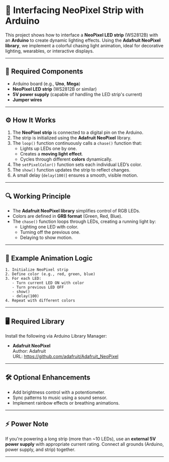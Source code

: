 # 🌈 Interfacing NeoPixel Strip with Arduino

This project shows how to interface a **NeoPixel LED strip** (WS2812B) with an **Arduino** to create dynamic lighting effects. Using the **Adafruit NeoPixel library**, we implement a colorful chasing light animation, ideal for decorative lighting, wearables, or interactive displays.

---

## 🧰 Required Components
- Arduino board (e.g., **Uno**, **Mega**)
- **NeoPixel LED strip** (WS2812B or similar)
- **5V power supply** (capable of handling the LED strip's current)
- **Jumper wires**

---

## ⚙️ How It Works

1. The **NeoPixel strip** is connected to a digital pin on the Arduino.
2. The strip is initialized using the **Adafruit NeoPixel** library.
3. The `loop()` function continuously calls a `chase()` function that:
   - Lights up LEDs one by one.
   - Creates a **moving light effect**.
   - Cycles through different **colors** dynamically.
4. The `setPixelColor()` function sets each individual LED’s color.
5. The `show()` function updates the strip to reflect changes.
6. A small delay (`delay(100)`) ensures a smooth, visible motion.

---

## 🔍 Working Principle

- The **Adafruit NeoPixel library** simplifies control of RGB LEDs.
- Colors are defined in **GRB format** (Green, Red, Blue).
- The `chase()` function loops through LEDs, creating a running light by:
  - Lighting one LED with color.
  - Turning off the previous one.
  - Delaying to show motion.

---

## 🧪 Example Animation Logic
```text
1. Initialize NeoPixel strip
2. Define color (e.g., red, green, blue)
3. For each LED:
   - Turn current LED ON with color
   - Turn previous LED OFF
   - show()
   - delay(100)
4. Repeat with different colors
```

---

## 🖥️ Required Library

Install the following via Arduino Library Manager:

- **Adafruit NeoPixel**  
  Author: Adafruit  
  URL: https://github.com/adafruit/Adafruit_NeoPixel

---

## 🛠️ Optional Enhancements

- Add brightness control with a potentiometer.
- Sync patterns to music using a sound sensor.
- Implement rainbow effects or breathing animations.

---

## ⚡️ Power Note

If you're powering a long strip (more than ~10 LEDs), use an **external 5V power supply** with appropriate current rating. Connect all grounds (Arduino, power supply, and strip) together.

---


```
